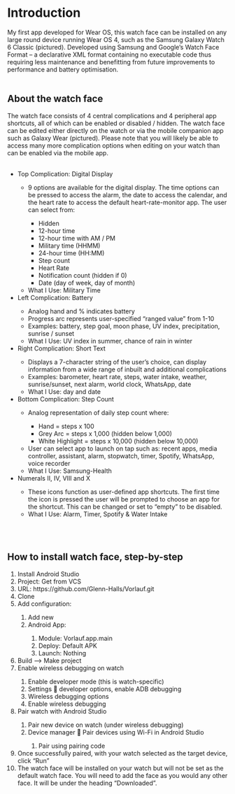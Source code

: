 

<h1>Introduction</h1>
My first app developed for Wear OS, this watch face can be installed on any large round device running Wear OS 4, such as the Samsung Galaxy Watch 6 Classic (pictured). Developed using Samsung and Google’s Watch Face Format – a declarative XML format containing no executable code thus requiring less maintenance and benefitting from future improvements to performance and battery optimisation.
<br>
<br>




<h2>About the watch face</h2>
The watch face consists of 4 central complications and 4 peripheral app shortcuts, all of which can be enabled or disabled / hidden. The watch face can be edited either directly on the watch or via the mobile companion app such as Galaxy Wear (pictured). Please note that you will likely be able to access many more complication options when editing on your watch than can be enabled via the mobile app.
<br>
<br>
<ul>
  <li>Top Complication: Digital Display</li>
  <ul>
    <li>9 options are available for the digital display. The time options can be pressed to access the alarm, the date to access the calendar, and the heart rate to access the default heart-rate-monitor app. The user can select from:</li>
      <ul>
        <li>Hidden</li>
        <li>12-hour time</li>
        <li>12-hour time with AM / PM</li>
        <li>Military time (HHMM)</li>
        <li>24-hour time (HH:MM)</li>
        <li>Step count</li>
        <li>Heart Rate</li>
        <li>Notification count (hidden if 0)</li>
        <li>Date (day of week, day of month)</li>
      </ul>
    <li>What I Use: Military Time</li>
  </ul>
  <li>Left Complication: Battery</li> 
  <ul>
    <li>Analog hand and % indicates battery</li>
    <li>Progress arc represents user-specified “ranged value” from 1-10</li>
    <li>Examples: battery, step goal, moon phase, UV index, precipitation, sunrise / sunset</li>
    <li>What I Use: UV index in summer, chance of rain in winter</li>
  </ul>
  <li>Right Complication: Short Text</li>
  <ul>
    <li>Displays a 7-character string of the user’s choice, can display information from a wide range of inbuilt and additional complications</li>
    <li>Examples: barometer, heart rate, steps, water intake, weather, sunrise/sunset, next alarm, world clock, WhatsApp, date</li>
    <li>What I Use: day and date</li>
  </ul>
  <li>Bottom Complication: Step Count</li>
  <ul>
  <li>Analog representation of daily step count where:</li>
  <ul>
    <li>Hand = steps x 100</li>
    <li>Grey Arc = steps x 1,000 (hidden below 1,000)</li>
    <li>White Highlight = steps x 10,000 (hidden below 10,000)</li>
  </ul>
  <li>User can select app to launch on tap such as: recent apps, media controller, assistant, alarm, stopwatch, timer, Spotify, WhatsApp, voice recorder</li>
  <li>What I Use: Samsung-Health</li>
  </ul>
  <li>Numerals II, IV, VIII and X</li>
  <ul>
  <li>These icons function as user-defined app shortcuts. The first time the icon is pressed the user will be prompted to choose an app for the shortcut. This can be changed or set to “empty” to be disabled.</li>
  <li>What I Use: Alarm, Timer, Spotify & Water Intake</li>
  </ul>
</ul>

<br>
<br>

<h2>How to install watch face, step-by-step</h2>
<ol>
<li>Install Android Studio</li>
<li>Project: Get from VCS</li>
<li>URL: https://github.com/Glenn-Halls/Vorlauf.git</li>
<li>Clone</li>
<li>Add configuration:</li>
  <ol><li>Add new</li>
  <li>Android App:</li>
    <ol>
      <li>Module: Vorlauf.app.main</li>
      <li>Deploy: Default APK</li>
      <li>Launch: Nothing</li>
    </ol>
  </ol>
<li>Build --> Make project</li>
<li>Enable wireless debugging on watch</li>
  <ol>
    <li>Enable developer mode (this is watch-specific)</li>
    <li>Settings  developer options, enable ADB debugging</li>
    <li>Wireless debugging options</li>
    <li>Enable wireless debugging</li>
  </ol>
<li>Pair watch with Android Studio</li>
  <ol>
    <li>Pair new device on watch (under wireless debugging)</li>
    <li>Device manager  Pair devices using Wi-Fi in Android Studio</li>
    <ol>
      <li>Pair using pairing code</li>
    </ol>
  </ol>
<li>Once successfully paired, with your watch selected as the target device, click “Run”</li>
<li>The watch face will be installed on your watch but will not be set as the default watch face. You will need to add the face as you would any other face. It will be under the heading “Downloaded”.</li>
</ol>

